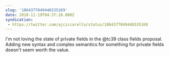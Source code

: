 ```yaml
---
slug: '1064377049446535169'
date: 2018-11-19T04:37:18.000Z
syndication:
 - https://twitter.com/ajciccarello/status/1064377049446535169
---
```


I'm not loving the state of private fields in the @tc39 class fields proposal. Adding new syntax and complex semantics for something for private fields doesn't seem worth the value.
